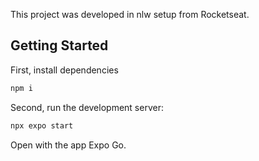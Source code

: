 This project was developed in nlw setup from Rocketseat.

## Getting Started

First, install dependencies

```bash
npm i
```
Second, run the development server:

```bash
npx expo start
```

Open with the app Expo Go.